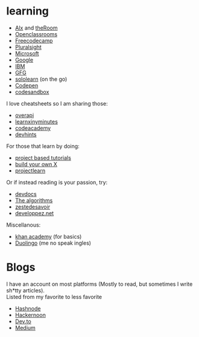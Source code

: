 # learning

- [Alx](https://www.alxafrica.com/) and [theRoom](https://member.theroom.com/profile/56e7f6e1-909c-42d9-8747-b6b369de4bbb)
- [Openclassrooms](https://openclassrooms.com/fr/members/1cpcd2fcv2s9)
- [Freecodecamp](https://www.freecodecamp.org/nairolf32)
- [Pluralsight](https://app.pluralsight.com/profile/florian-edemessi)
- [Microsoft](https://docs.microsoft.com/en-us/users/florianedemessi-2820/?source=docs)
- [Google](https://g.dev/nair0lf32)
- [IBM](https://www.ibm.com/training/mylearning/home)
- [GFG](https://auth.geeksforgeeks.org/user/nairolf32/profile)
- [sololearn](https://www.sololearn.com/profile/4507307/?ref=app) (on the go)
- [Codepen](https://codepen.io/nair0lf32/)
- [codesandbox](https://codesandbox.io/u/nairolf32)

I love cheatsheets so I am sharing those:

- [overapi](https://overapi.com/)
- [learnxinyminutes](https://learnxinyminutes.com/)
- [codeacademy](https://www.codecademy.com/resources/cheatsheets/all)
- [devhints](https://devhints.io/)

For those that learn by doing:

- [project based tutorials](https://github.com/practical-tutorials/project-based-learning)
- [build your own X](https://build-your-own-x.vercel.app/)
- [projectlearn](https://projectlearn.io/)

Or if instead reading is your passion, try:

- [devdocs](https://devdocs.io/)
- [The algorithms](https://the-algorithms.com/)
- [zestedesavoir](https://zestedesavoir.com/@nairolf32)
- [developpez.net](https://www.developpez.net/forums/u1227622/florian32/)

Miscellanous:

- [khan academy](https://fr.khanacademy.org/profile/me/) (for basics)
- [Duolingo](https://www.duolingo.com/profile/FlorianEDE509379) (me no speak ingles)

# Blogs

I have an account on most platforms (Mostly to read, but sometimes I write sh*tty articles).  
Listed from my favorite to less favorite

- [Hashnode](https://nairolf32.hashnode.dev/)
- [Hackernoon](https://hackernoon.com/u/nairolf32)
- [Dev.to](https://dev.to/nair0lf32)
- [Medium](https://medium.com/@nairolf32)
